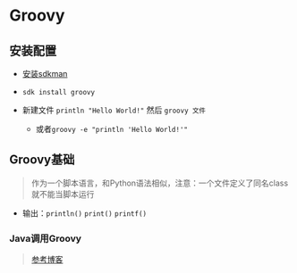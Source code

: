 # Groovy

## 安装配置
- [安装sdkman](./Linux/usually_app.md)
- `sdk install groovy`

- 新建文件 `println "Hello World!"` 然后 `groovy 文件`
    - 或者`groovy -e "println 'Hello World!'"`
    
## Groovy基础
> 作为一个脚本语言，和Python语法相似，注意：一个文件定义了同名class就不能当脚本运行

- 输出：`println()` `print()` `printf()`

### Java调用Groovy
> [参考博客](http://www.tuicool.com/articles/i6raAv)



